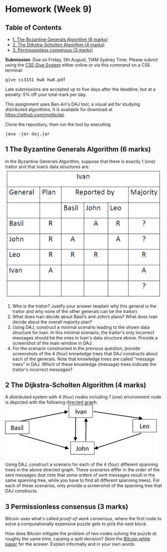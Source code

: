 <div id="content">
<h1 class="title">Homework (Week 9)</h1>
<div id="table-of-contents">
<h2>Table of Contents</h2>
<div id="text-table-of-contents">
<ul>
<li><a href="#orge0e55e7">1. The Byzantine Generals Algorithm (6 marks)</a></li>
<li><a href="#org6b688f3">2. The Dijkstra-Scholten Algorithm (4 marks)</a></li>
<li><a href="#orgf4d31e7">3. Permissionless consensus (3 marks)</a></li>
</ul>
</div>
</div>
<p>
<b>Submission</b>: Due on Friday, 5th August, 11AM Sydney Time. Please submit using the <a href="https://cgi.cse.unsw.edu.au/~give/Student/give.php">CSE Give System</a> either online or via this command on a CSE terminal:
</p>

<div class="org-src-container">
<pre class="src src-sh">give cs3151 hw8 hw8.pdf
</pre>
</div>

<p>
Late submissions are accepted up to five days after the deadline, but
at a penalty: 5% off your total mark per day.
</p>

<p>
This assignment uses Ben-Ari's DAJ tool, a visual aid for studying distributed algorithms,
It is available for download at <a href="https://github.com/motib/daj">https://github.com/motib/daj</a>.
</p>

<p>
Clone the repository, then run the tool by executing
</p>

<div class="org-src-container">
<pre class="src src-sh">java -jar daj.jar
</pre>
</div>

<div id="outline-container-orge0e55e7" class="outline-2">
<h2 id="orge0e55e7"><span class="section-number-2">1</span> The Byzantine Generals Algorithm (6 marks)</h2>
<div class="outline-text-2" id="text-1">
<p>
In the Byzantine Generals Algorithm, suppose that there is exactly 1 (one) traitor and that Ivan’s data structures are: 
<img src="DV_demand1.png" alt="byz.png">
</p>

<ol class="org-ol">
<li>Who is the traitor? Justify your answer (explain why this general is the traitor and why none of the other generals can be the traitor).</li>
<li>What does Ivan decide about Basil’s and John’s plans? What does Ivan decide about the overall majority plan?</li>
<li>Using DAJ, construct a minimal scenario leading to the shown data structure for Ivan. In this minimal scenario, the traitor's only incorrect messages should be the ones in Ivan's data structure above. Provide a screenshot of the main window in DAJ.</li>
<li>For the scenario constructed in the previous question, provide screenshots of the 4 (four) knowledge trees that DAJ constructs about each of the generals. Note that knowledge trees are called "message trees" in DAJ. Which of these knowledge (message) trees indicate the traitor's incorrect messages?</li>
</ol>
</div>
</div>

<div id="outline-container-org6b688f3" class="outline-2">
<h2 id="org6b688f3"><span class="section-number-2">2</span> The Dijkstra-Scholten Algorithm (4 marks)</h2>
<div class="outline-text-2" id="text-2">
<p>
A distributed system with 4 (four) nodes including 1 (one) environment node is depicted with the following directed graph: 
<img src="DV_demand2.png" alt="dijkstrasholten.png">
</p>

<p>
Using DAJ, construct a scenario for each of the 4 (four) different spanning trees in the above directed graph. These scenarios differ in the order of the sent messages (but note that some orders of sent messages result in the same spanning tree, while you have to find all different spanning trees). For each of these scenarios, only provide a screenshot of the spanning tree that DAJ constructs. 
</p>
</div>
</div>

<div id="outline-container-orgf4d31e7" class="outline-2">
<h2 id="orgf4d31e7"><span class="section-number-2">3</span> Permissionless consensus (3 marks)</h2>
<div class="outline-text-2" id="text-3">
<p>
Bitcoin uses what's called <i>proof-of-work</i> consensus, where the first
node to solve a computationally expensive puzzle gets to pick the next
block.
</p>

<p>
How does Bitcoin mitigate the problem of two nodes solving the puzzle
at roughly the same time, causing a split decision?  Skim the <a href="https://bitcoin.org/bitcoin.pdf">Bitcoin
white paper</a> for the answer. Explain informally and in your own words.
</p>
</div>
</div>
</div>